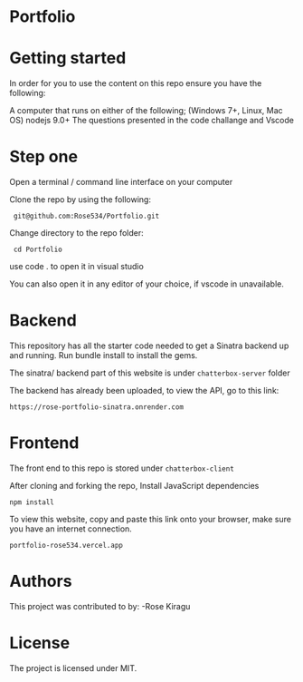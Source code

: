 # Portfolio
# Getting started
In order for you to use the content on this repo ensure you have the following:

A computer that runs on either of the following; (Windows 7+, Linux, Mac OS) nodejs 9.0+ The questions presented in the code challange and Vscode

# Step one
Open a terminal / command line interface on your computer

Clone the repo by using the following:

     git@github.com:Rose534/Portfolio.git

Change directory to the repo folder:

     cd Portfolio

use code . to open it in visual studio

You can also open it in any editor of your choice, if vscode in unavailable.

# Backend

This repository has all the starter code needed to get a Sinatra backend up and running. Run bundle install to install the gems.

The sinatra/ backend part of this website is under `chatterbox-server` folder

The backend has already been uploaded, to view the API, go to this link: 

    https://rose-portfolio-sinatra.onrender.com

# Frontend

The front end to this repo is stored under `chatterbox-client` 

After cloning and forking the repo, Install JavaScript dependencies

    npm install

To view this website, copy and paste this link onto your browser, make sure you have an internet connection.

    portfolio-rose534.vercel.app

# Authors

This project was contributed to by: -Rose Kiragu

# License

The project is licensed under MIT.



     